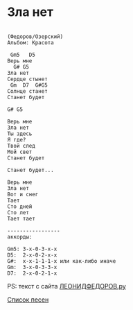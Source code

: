 # Зла нет
```

(Федоров/Озерский)
Альбом: Красота

 Gm5   D5
Верь мне
  G# G5
Зла нет
Сердце стынет
 Gm  D7  G#G5
Солнце станет
Станет будет

G# G5

Верь мне
Зла нет
Ты здесь
Я где?
Твой след
Мой свет
Станет будет

Станет будет...

Верь мне
Зла нет
Вот и снег
Тает
Сто дней
Сто лет
Тает тает

-----------------
аккорды:

Gm5: 3-x-0-3-x-x
D5:  2-x-0-2-x-x
G#:  x-x-1-1-1-x или как-либо иначе
Gm:  3-x-0-3-3-x
D7:  2-x-0-2-1-x

```
PS: текст с сайта [ЛЕОНИДФЕДОРОВ.ру](http://leonidfedorov.ru/)


[Список песен](../README.md)
